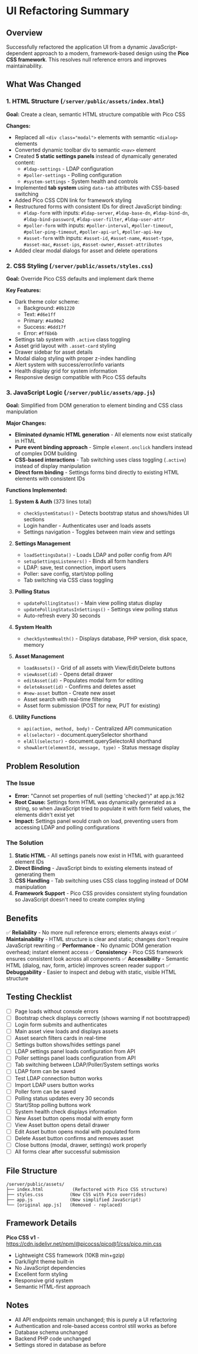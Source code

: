 # UI Refactoring Summary

## Overview
Successfully refactored the application UI from a dynamic JavaScript-dependent approach to a modern, framework-based design using the **Pico CSS framework**. This resolves null reference errors and improves maintainability.

## What Was Changed

### 1. HTML Structure (`/server/public/assets/index.html`)
**Goal:** Create a clean, semantic HTML structure compatible with Pico CSS

**Changes:**
- Replaced all `<div class="modal">` elements with semantic `<dialog>` elements
- Converted dynamic toolbar div to semantic `<nav>` element
- Created **5 static settings panels** instead of dynamically generated content:
  - `#ldap-settings` - LDAP configuration
  - `#poller-settings` - Polling configuration
  - `#system-settings` - System health and controls
- Implemented **tab system** using `data-tab` attributes with CSS-based switching
- Added Pico CSS CDN link for framework styling
- Restructured forms with consistent IDs for direct JavaScript binding:
  - `#ldap-form` with inputs: `#ldap-server`, `#ldap-base-dn`, `#ldap-bind-dn`, `#ldap-bind-password`, `#ldap-user-filter`, `#ldap-user-attr`
  - `#poller-form` with inputs: `#poller-interval`, `#poller-timeout`, `#poller-ping-timeout`, `#poller-api-url`, `#poller-api-key`
  - `#asset-form` with inputs: `#asset-id`, `#asset-name`, `#asset-type`, `#asset-mac`, `#asset-ips`, `#asset-owner`, `#asset-attributes`
- Added clear modal dialogs for asset and delete operations

### 2. CSS Styling (`/server/public/assets/styles.css`)
**Goal:** Override Pico CSS defaults and implement dark theme

**Key Features:**
- Dark theme color scheme:
  - Background: `#0b1220`
  - Text: `#d6e1ff`
  - Primary: `#4a90e2`
  - Success: `#6dd17f`
  - Error: `#ff6b6b`
- Settings tab system with `.active` class toggling
- Asset grid layout with `.asset-card` styling
- Drawer sidebar for asset details
- Modal dialog styling with proper z-index handling
- Alert system with success/error/info variants
- Health display grid for system information
- Responsive design compatible with Pico CSS defaults

### 3. JavaScript Logic (`/server/public/assets/app.js`)
**Goal:** Simplified from DOM generation to element binding and CSS class manipulation

**Major Changes:**
- **Eliminated dynamic HTML generation** - All elements now exist statically in HTML
- **Pure event binding approach** - Simple `element.onclick` handlers instead of complex DOM building
- **CSS-based interactions** - Tab switching uses class toggling (`.active`) instead of display manipulation
- **Direct form binding** - Settings forms bind directly to existing HTML elements with consistent IDs

**Functions Implemented:**

1. **System & Auth** (373 lines total)
   - `checkSystemStatus()` - Detects bootstrap status and shows/hides UI sections
   - Login handler - Authenticates user and loads assets
   - Settings navigation - Toggles between main view and settings

2. **Settings Management**
   - `loadSettingsData()` - Loads LDAP and poller config from API
   - `setupSettingsListeners()` - Binds all form handlers
   - LDAP: save, test connection, import users
   - Poller: save config, start/stop polling
   - Tab switching via CSS class toggling

3. **Polling Status**
   - `updatePollingStatus()` - Main view polling status display
   - `updatePollingStatusInSettings()` - Settings view polling status
   - Auto-refresh every 30 seconds

4. **System Health**
   - `checkSystemHealth()` - Displays database, PHP version, disk space, memory

5. **Asset Management**
   - `loadAssets()` - Grid of all assets with View/Edit/Delete buttons
   - `viewAsset(id)` - Opens detail drawer
   - `editAsset(id)` - Populates modal form for editing
   - `deleteAsset(id)` - Confirms and deletes asset
   - `#new-asset` button - Create new asset
   - Asset search with real-time filtering
   - Asset form submission (POST for new, PUT for existing)

6. **Utility Functions**
   - `api(action, method, body)` - Centralized API communication
   - `el(selector)` - document.querySelector shorthand
   - `elAll(selector)` - document.querySelectorAll shorthand
   - `showAlert(elementId, message, type)` - Status message display

## Problem Resolution

### The Issue
- **Error:** "Cannot set properties of null (setting 'checked')" at app.js:162
- **Root Cause:** Settings form HTML was dynamically generated as a string, so when JavaScript tried to populate it with form field values, the elements didn't exist yet
- **Impact:** Settings panel would crash on load, preventing users from accessing LDAP and polling configurations

### The Solution
1. **Static HTML** - All settings panels now exist in HTML with guaranteed element IDs
2. **Direct Binding** - JavaScript binds to existing elements instead of generating them
3. **CSS Handling** - Tab switching uses CSS class toggling instead of DOM manipulation
4. **Framework Support** - Pico CSS provides consistent styling foundation so JavaScript doesn't need to create complex styling

## Benefits

✅ **Reliability** - No more null reference errors; elements always exist
✅ **Maintainability** - HTML structure is clear and static; changes don't require JavaScript rewriting
✅ **Performance** - No dynamic DOM generation overhead; instant element access
✅ **Consistency** - Pico CSS framework ensures consistent look across all components
✅ **Accessibility** - Semantic HTML (dialog, nav, form, article) improves screen reader support
✅ **Debuggability** - Easier to inspect and debug with static, visible HTML structure

## Testing Checklist

- [ ] Page loads without console errors
- [ ] Bootstrap check displays correctly (shows warning if not bootstrapped)
- [ ] Login form submits and authenticates
- [ ] Main asset view loads and displays assets
- [ ] Asset search filters cards in real-time
- [ ] Settings button shows/hides settings panel
- [ ] LDAP settings panel loads configuration from API
- [ ] Poller settings panel loads configuration from API
- [ ] Tab switching between LDAP/Poller/System settings works
- [ ] LDAP form can be saved
- [ ] Test LDAP connection button works
- [ ] Import LDAP users button works
- [ ] Poller form can be saved
- [ ] Polling status updates every 30 seconds
- [ ] Start/Stop polling buttons work
- [ ] System health check displays information
- [ ] New Asset button opens modal with empty form
- [ ] View Asset button opens detail drawer
- [ ] Edit Asset button opens modal with populated form
- [ ] Delete Asset button confirms and removes asset
- [ ] Close buttons (modal, drawer, settings) work properly
- [ ] All forms clear after successful submission

## File Structure

```
/server/public/assets/
├── index.html           (Refactored with Pico CSS structure)
├── styles.css          (New CSS with Pico overrides)
├── app.js              (New simplified JavaScript)
└── [original app.js]   (Removed - replaced)
```

## Framework Details

**Pico CSS v1** - https://cdn.jsdelivr.net/npm/@picocss/pico@1/css/pico.min.css
- Lightweight CSS framework (10KB min+gzip)
- Dark/light theme built-in
- No JavaScript dependencies
- Excellent form styling
- Responsive grid system
- Semantic HTML-first approach

## Notes

- All API endpoints remain unchanged; this is purely a UI refactoring
- Authentication and role-based access control still works as before
- Database schema unchanged
- Backend PHP code unchanged
- Settings stored in database as before

